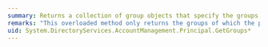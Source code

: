 ```yaml
---
summary: Returns a collection of group objects that specify the groups of which the current principal is a member.
remarks: "This overloaded method only returns the groups of which the principal is directly a member; no recursive searches are performed. Recursive search results are available for user principal objects. For more information, see the <xref:System.DirectoryServices.AccountManagement.UserPrincipal.GetAuthorizationGroups%2A> method.  \n  \n If the principal store is AD DS, the list of groups contains the user's primary group that is identified by the primary group ID attribute in the AD DS object."
uid: System.DirectoryServices.AccountManagement.Principal.GetGroups*
---
```

